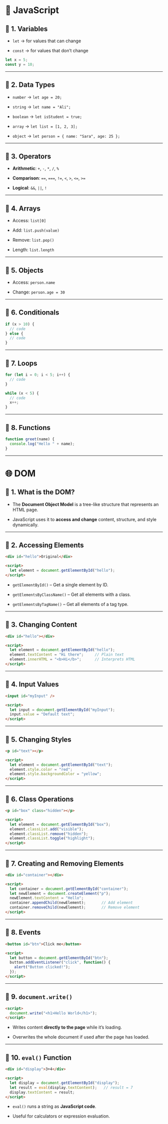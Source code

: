 # 🧠 JavaScript

## 🔹 1. Variables

- `let` → for values that can change
    
- `const` → for values that don’t change
    
```js
let x = 5;
const y = 10;
```

---

## 🔹 2. Data Types

- `number` → `let age = 20;`
    
- `string` → `let name = "Ali";`
    
- `boolean` → `let isStudent = true;`
    
- `array` → `let list = [1, 2, 3];`
    
- `object` → `let person = { name: "Sara", age: 25 };`
    

---

## 🔹 3. Operators

- **Arithmetic**: `+`, `-`, `*`, `/`, `%`
    
- **Comparison**: `==`, `===`, `!=`, `<`, `>`, `<=`, `>=`
    
- **Logical**: `&&`, `||`, `!`
    

---

## 🔹 4. Arrays

- Access: `list[0]`
    
- Add: `list.push(value)`
    
- Remove: `list.pop()`
    
- Length: `list.length`
    

---

## 🔹 5. Objects

- Access: `person.name`
    
- Change: `person.age = 30`
    

---

## 🔹 6. Conditionals

```js
if (x > 10) {
  // code
} else {
  // code
}
```

---

## 🔹 7. Loops

```js
for (let i = 0; i < 5; i++) {
  // code
}
```

```js
while (x < 5) {
  // code
  x++;
}
```

---

## 🔹 8. Functions

```js
function greet(name) {
  console.log("Hello " + name);
}
```

---

# 🌐 DOM 

## 🔹 1. What is the DOM?

- The **Document Object Model** is a tree-like structure that represents an HTML page.
    
- JavaScript uses it to **access and change** content, structure, and style dynamically.
    

---

## 🔹 2. Accessing Elements

```html
<div id="hello">Original</div>

<script>
  let element = document.getElementById("hello");
</script>
```

- `getElementById()` – Get a single element by ID.
    
- `getElementsByClassName()` – Get all elements with a class.
    
- `getElementsByTagName()` – Get all elements of a tag type.
---

## 🔹 3. Changing Content

```html
<div id="hello"></div>

<script>
  let element = document.getElementById("hello");
  element.textContent = "Hi there";     // Plain text
  element.innerHTML = "<b>Hi</b>";      // Interprets HTML
</script>
```

---

## 🔹 4. Input Values

```html
<input id="myInput" />

<script>
  let input = document.getElementById("myInput");
  input.value = "Default text";
</script>
```

---

## 🔹 5. Changing Styles

```html
<p id="text"></p>

<script>
  let element = document.getElementById("text");
  element.style.color = "red";
  element.style.backgroundColor = "yellow";
</script>
```

---

## 🔹 6. Class Operations

```html
<p id="box" class="hidden"></p>

<script>
  let element = document.getElementById("box");
  element.classList.add("visible");
  element.classList.remove("hidden");
  element.classList.toggle("highlight");
</script>
```

---

## 🔹 7. Creating and Removing Elements

```html
<div id="container"></div>

<script>
  let container = document.getElementById("container");
  let newElement = document.createElement("p");
  newElement.textContent = "Hello";
  container.appendChild(newElement);       // Add element
  container.removeChild(newElement);       // Remove element
</script>
```

---

## 🔹 8. Events

```html
<button id="btn">Click me</button>

<script>
  let button = document.getElementById("btn");
  button.addEventListener("click", function() {
    alert("Button clicked!");
  });
</script>
```

---

## 🔹 9. `document.write()`

```html
<script>
  document.write("<h1>Hello World</h1>");
</script>
```

- Writes content **directly to the page** while it’s loading.
    
- Overwrites the whole document if used after the page has loaded.

---

## 🔹 10. `eval()` Function

```html
<div id="display">3+4</div>

<script>
  let display = document.getElementById("display");
  let result = eval(display.textContent);   // result = 7
  display.textContent = result;
</script>
```

- `eval()` runs a string as **JavaScript code**.
    
- Useful for calculators or expression evaluation.